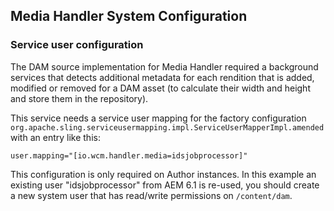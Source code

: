 ## Media Handler System Configuration

### Service user configuration

The DAM source implementation for Media Handler required a background services that detects additional metadata for each rendition that is added, modified or removed for a DAM asset (to calculate their width and height and store them in the repository).

This service needs a service user mapping for the factory configuration `org.apache.sling.serviceusermapping.impl.ServiceUserMapperImpl.amended` with an entry like this:

```
user.mapping="[io.wcm.handler.media=idsjobprocessor]"
```

This configuration is only required on Author instances. In this example an existing user "idsjobprocessor" from AEM 6.1 is re-used, you should create a new system user that has read/write permissions on `/content/dam`.
